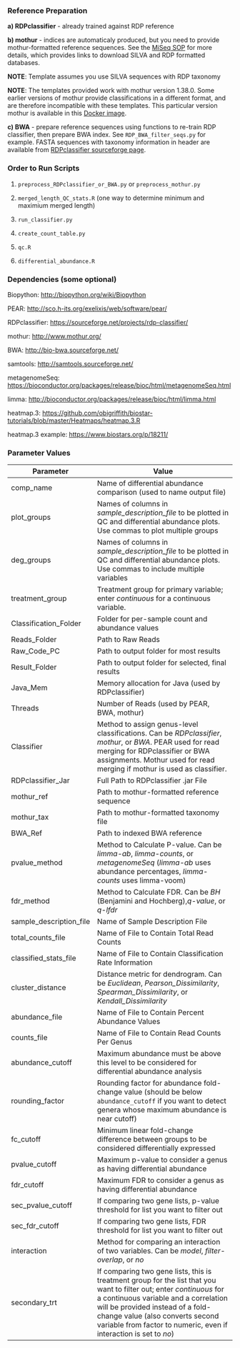 ### Reference Preparation ###

**a) RDPclassifier** - already trained against RDP reference

**b) mothur** - indices are automaticaly produced, but you need to provide mothur-formatted reference sequences.  See the [MiSeq SOP](http://www.mothur.org/wiki/MiSeq_SOP) for more details, which provides links to download SILVA and RDP formatted databases.

**NOTE**: Template assumes you use SILVA sequences with RDP taxonomy

**NOTE**: The templates provided work with mothur version 1.38.0.  Some earlier versions of mothur provide classifications in a different format, and are therefore incompatible with these templates.  This particular version mothur is available in this [Docker image](https://hub.docker.com/r/cwarden45/metagenomics/).

**c) BWA** - prepare reference sequences using functions to re-train RDP classifier, then prepare BWA index.  See `RDP_BWA_filter_seqs.py` for example.  FASTA sequences with taxonomy information in header are available from [RDPclassifier sourceforge page](https://sourceforge.net/projects/rdp-classifier/files/RDP_Classifier_TrainingData/).

### Order to Run Scripts ###

1) `preprocess_RDPclassifier_or_BWA.py` or `preprocess_mothur.py`

2) `merged_length_QC_stats.R` (one way to determine minimum and maximium merged length)

3) `run_classifier.py`

4) `create_count_table.py`

5) `qc.R`

6) `differential_abundance.R`


### Dependencies (some optional) ###

Biopython: http://biopython.org/wiki/Biopython

PEAR: http://sco.h-its.org/exelixis/web/software/pear/

RDPclassifier: https://sourceforge.net/projects/rdp-classifier/

mothur: http://www.mothur.org/

BWA: http://bio-bwa.sourceforge.net/

samtools: http://samtools.sourceforge.net/

metagenomeSeq: https://bioconductor.org/packages/release/bioc/html/metagenomeSeq.html

limma: http://bioconductor.org/packages/release/bioc/html/limma.html

heatmap.3: https://github.com/obigriffith/biostar-tutorials/blob/master/Heatmaps/heatmap.3.R

heatmap.3 example: https://www.biostars.org/p/18211/

### Parameter Values ###
| Parameter | Value|
|---|---|
|comp_name | Name of differential abundance comparison (used to name output file)
|plot_groups | Names of columns in *sample_description_file* to be plotted in QC and differential abundance plots.  Use commas to plot multiple groups|
|deg_groups|Names of columns in *sample_description_file* to be plotted in QC and differential abundance plots.  Use commas to include multiple variables|
|treatment_group|Treatment group for primary variable; enter *continuous* for a continuous variable.|
|Classification_Folder|Folder for per-sample count and abundance values|
|Reads_Folder|Path to Raw Reads|
|Raw_Code_PC|Path to output folder for most results|
|Result_Folder|Path to output folder for selected, final results|
|Java_Mem|Memory allocation for Java (used by RDPclassifier)|
|Threads|Number of Reads (used by PEAR, BWA, mothur)|
|Classifier|Method to assign genus-level classifications.  Can be *RDPclassifier*, *mothur*, or *BWA*.  PEAR used for read merging for RDPclassifier or BWA assignments.  Mothur used for read merging if mothur is used as classifier.|
|RDPclassifier_Jar|Full Path to RDPclassifier .jar File|
|mothur_ref|Path to mothur-formatted reference sequence|
|mothur_tax|Path to mothur-formatted taxonomy file|
|BWA_Ref|Path to indexed BWA reference|
|pvalue_method|Method to Calculate P-value.  Can be *limma-ab*, *limma-counts*, or *metagenomeSeq* (*limma-ab* uses abundance percentages, *limma-counts* uses limma-voom)|
|fdr_method|Method to Calculate FDR.  Can be *BH* (Benjamini and Hochberg),*q-value*, or *q-lfdr*|
|sample_description_file|Name of Sample Description File|
|total_counts_file|Name of File to Contain Total Read Counts|
|classified_stats_file|Name of File to Contain Classification Rate Information|
|cluster_distance| Distance metric for dendrogram.  Can be *Euclidean*, *Pearson_Dissimilarity*, *Spearman_Dissimilarity*, or *Kendall_Dissimilarity*|
|abundance_file|Name of File to Contain Percent Abundance Values|
|counts_file|Name of File to Contain Read Counts Per Genus|
|abundance_cutoff|Maximum abundance must be above this level to be considered for differential abundance analysis|
|rounding_factor|Rounding factor for abundance fold-change value (should be below `abundance_cutoff` if you want to detect genera whose maximum abundance is near cutoff)|
|fc_cutoff|Minimum linear fold-change difference between groups to be considered differentially expressed|
|pvalue_cutoff|Maximum p-value to consider a genus as having differential abundance|
|fdr_cutoff|Maximum FDR to consider a genus as having differential abundance|
|sec_pvalue_cutoff|If comparing two gene lists, p-value threshold for list you want to filter out|
|sec_fdr_cutoff|If comparing two gene lists, FDR threshold for list you want to filter out|
|interaction| Method for comparing an interaction of two variables.  Can be *model*, *filter-overlap*, or *no*|
|secondary_trt| If comparing two gene lists, this is treatment group for the list that you want to filter out; enter *continuous* for a continuous variable and a correlation will be provided instead of a fold-change value (also converts second variable from factor to numeric, even if interaction is set to *no*)|
